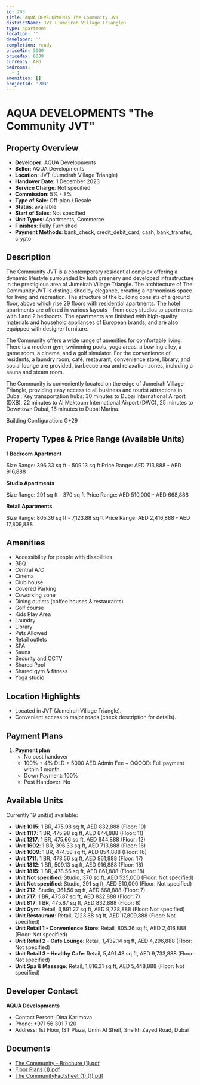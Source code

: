```yaml
---
id: 203
title: AQUA DEVELOPMENTS The Community JVT
districtName: JVT (Jumeirah Village Triangle)
type: apartment
location: ''
developer: ''
completion: ready
priceMin: 5000
priceMax: 6000
currency: AED
bedrooms:
  - 1
amenities: []
projectId: '203'
---
```


# AQUA DEVELOPMENTS "The Community JVT"

## Property Overview
- **Developer**: AQUA Developments
- **Seller**: AQUA Developments
- **Location**: JVT (Jumeirah Village Triangle)
- **Handover Date**: 1 December 2023
- **Service Charge**: Not specified
- **Commission**: 5% - 8%
- **Type of Sale**: Off-plan / Resale
- **Status**: available
- **Start of Sales**: Not specified
- **Unit Types**: Apartments, Commerce
- **Finishes**: Fully Furnished
- **Payment Methods**: bank_check, credit_debit_card, cash, bank_transfer, crypto

## Description
The Community JVT is a contemporary residential complex offering a dynamic lifestyle surrounded by lush greenery and developed infrastructure in the prestigious area of ​​Jumeirah Village Triangle. The architecture of The Community JVT is distinguished by elegance, creating a harmonious space for living and recreation. The structure of the building consists of a ground floor, above which rise 29 floors with residential apartments. The hotel apartments are offered in various layouts - from cozy studios to apartments with 1 and 2 bedrooms. The apartments are finished with high-quality materials and household appliances of European brands, and are also equipped with designer furniture.

The Community offers a wide range of amenities for comfortable living. There is a modern gym, swimming pools, yoga areas, a bowling alley, a game room, a cinema, and a golf simulator. For the convenience of residents, a laundry room, café, restaurant, convenience store, library, and social lounge are provided, barbecue area and relaxation zones, including a sauna and steam room.

The Community is conveniently located on the edge of Jumeirah Village Triangle, providing easy access to all business and tourist attractions in Dubai. Key transportation hubs: 30 minutes to Dubai International Airport (DXB), 22 minutes to Al Maktoum International Airport (DWC), 25 minutes to Downtown Dubai, 16 minutes to Dubai Marina.

Building Configuration: G+29

## Property Types & Price Range (Available Units)
**1 Bedroom Apartment**

Size Range: 396.33 sq ft - 509.13 sq ft
Price Range: AED 713,888 - AED 916,888

**Studio Apartments**

Size Range: 291 sq ft - 370 sq ft
Price Range: AED 510,000 - AED 668,888

**Retail Apartments**

Size Range: 805.36 sq ft - 7,123.88 sq ft
Price Range: AED 2,416,888 - AED 17,809,888

## Amenities
- Accessibility for people with disabilities
- BBQ
- Central A/C
- Cinema
- Club house
- Covered Parking
- Coworking zone
- Dining outlets  (coffee houses & restaurants)
- Golf course
- Kids Play Area
- Laundry
- Library
- Pets Allowed
- Retail outlets
- SPA
- Sauna
- Security and CCTV
- Shared Pool
- Shared gym & fitness
- Yoga studio

## Location Highlights
- Located in JVT (Jumeirah Village Triangle).
- Convenient access to major roads (check description for details).

## Payment Plans
1. **Payment plan**
   - No post handover
   - 100% + 4% DLD + 5000 AED Admin Fee + OQOOD: Full payment within 1 month
   - Down Payment: 100%
   - Post Handover: No

## Available Units
Currently 19 unit(s) available:
- **Unit 1015**: 1 BR, 475.98 sq ft, AED 832,888 (Floor: 10)
- **Unit 1117**: 1 BR, 475.98 sq ft, AED 844,888 (Floor: 11)
- **Unit 1217**: 1 BR, 475.66 sq ft, AED 844,888 (Floor: 12)
- **Unit 1602**: 1 BR, 396.33 sq ft, AED 713,888 (Floor: 16)
- **Unit 1609**: 1 BR, 474.58 sq ft, AED 854,888 (Floor: 16)
- **Unit 1711**: 1 BR, 478.56 sq ft, AED 861,888 (Floor: 17)
- **Unit 1812**: 1 BR, 509.13 sq ft, AED 916,888 (Floor: 18)
- **Unit 1815**: 1 BR, 478.56 sq ft, AED 861,888 (Floor: 18)
- **Unit Not specified**: Studio, 370 sq ft, AED 525,000 (Floor: Not specified)
- **Unit Not specified**: Studio, 291 sq ft, AED 510,000 (Floor: Not specified)
- **Unit 712**: Studio, 361.56 sq ft, AED 668,888 (Floor: 7)
- **Unit 717**: 1 BR, 475.87 sq ft, AED 832,888 (Floor: 7)
- **Unit 817**: 1 BR, 475.87 sq ft, AED 832,888 (Floor: 8)
- **Unit Gym**: Retail, 3,891.27 sq ft, AED 9,728,888 (Floor: Not specified)
- **Unit Restaurant**: Retail, 7,123.88 sq ft, AED 17,809,888 (Floor: Not specified)
- **Unit Retail 1 - Convenience Store**: Retail, 805.36 sq ft, AED 2,416,888 (Floor: Not specified)
- **Unit Retail 2 - Cafe Lounge**: Retail, 1,432.14 sq ft, AED 4,296,888 (Floor: Not specified)
- **Unit Retail 3 - Healthy Cafe**: Retail, 5,491.43 sq ft, AED 9,733,888 (Floor: Not specified)
- **Unit Spa & Massage**: Retail, 1,816.31 sq ft, AED 5,448,888 (Floor: Not specified)

## Developer Contact
**AQUA Developments**
- Contact Person: Dina Karimova
- Phone: +971 56 301 7120
- Address: 1st Floor, IST Plaza, Umm Al Sheif, Sheikh Zayed Road, Dubai

## Documents
- [The Community - Brochure (1).pdf](https://cdn.geniemap.net/2023/06/22/4VQMWOIdEcWIq93birZehwH3w9t0Xw3qQeAtc3bn.pdf)
- [Floor Plans (1).pdf](https://cdn.geniemap.net/2023/06/22/HmVy9JHskjF4GEFkMszlvNwkVmHZ7HV8SSthNb8j.pdf)
- [The CommunityFactsheet (1) (1).pdf](https://cdn.geniemap.net/2023/06/22/eq1Kckik4oUEoWRcPJOYxOJE66yxdKVKWyI760T4.pdf)
